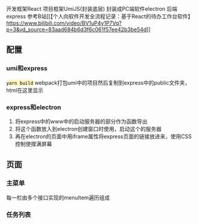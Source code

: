 开发框架React    项目框架UmiJS(封装底层)    封装成PC端软件electron    后端express
参考B站[[【个人向软件开发全流程记录：基于React的待办工作台软件】https://www.bilibili.com/video/BV1uP4y1P7Vq?p=3&vd_source=83aad684b6d3f6c061f57ee42b3be54d]]

## 配置
### umi和express
<mark style="background: #FFF3A3A6;">`yarn build`</mark> webpack打包umi中的项目然后复制到express中的public文件夹，html在这里显示
### express和electron
1. 将express中的www中的启动服务器的部分作为函数导出
2. 将这个函数放入到electron创建窗口时使用，启动这个的服务器
3. 再在electron的页面中用iframe属性将express页面的链接放进来，使用CSS控制使撑满屏幕

## 页面
### 主菜单

每一栏由多个接口实现的menuItem遍历组成
### 任务列表